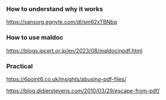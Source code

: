 ### How to understand why it works
https://sansorg.egnyte.com/dl/sm62xTBNbq
### How to use maldoc
https://blogs.jpcert.or.jp/en/2023/08/maldocinpdf.html
### Practical
https://6point6.co.uk/insights/abusing-pdf-files/

https://blog.didierstevens.com/2010/03/29/escape-from-pdf/
